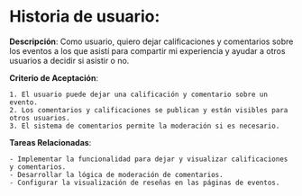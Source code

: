 # Historia de usuario:

**Descripción**: Como usuario, quiero dejar calificaciones y comentarios sobre los eventos a los que asistí para compartir mi experiencia y ayudar a otros usuarios a decidir si asistir o no.<br>

**Criterio de Aceptación**:

    1. El usuario puede dejar una calificación y comentario sobre un evento.
    2. Los comentarios y calificaciones se publican y están visibles para otros usuarios.
    3. El sistema de comentarios permite la moderación si es necesario.

**Tareas Relacionadas**:

    - Implementar la funcionalidad para dejar y visualizar calificaciones y comentarios.
    - Desarrollar la lógica de moderación de comentarios.
    - Configurar la visualización de reseñas en las páginas de eventos.
